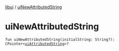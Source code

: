 [libui](README.md) / [uiNewAttributedString](ui-new-attributed-string.md)

# uiNewAttributedString

`fun uiNewAttributedString(initialString: String?): CPointer<`[`uiAttributedString`](ui-attributed-string.md)`>?`